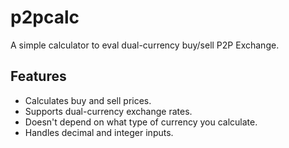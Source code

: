 # p2pcalc

A simple calculator to eval dual-currency buy/sell P2P Exchange.

## Features

- Calculates buy and sell prices.
- Supports dual-currency exchange rates.
- Doesn't depend on what type of currency you calculate.
- Handles decimal and integer inputs.
